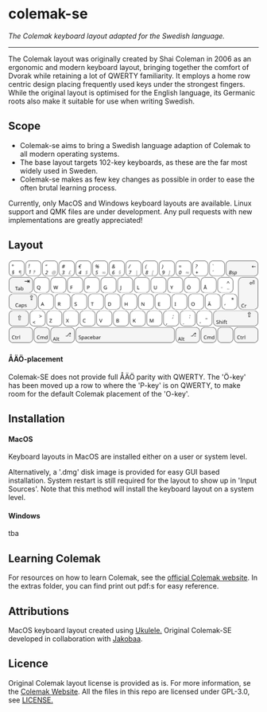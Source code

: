 # colemak-se
_The Colemak keyboard layout adapted for the Swedish language._

---

The Colemak layout was originally created by Shai Coleman in 2006 as an ergonomic and modern keyboard layout, bringing together the comfort of Dvorak while retaining a lot of QWERTY familiarity. It employs a home row centric design placing frequently used keys under the strongest fingers. While the original layout is optimised for the English language, its Germanic roots also make it suitable for use when writing Swedish.

## Scope
* Colemak-se aims to bring a Swedish language adaption of Colemak to all modern operating systems. 
* The base layout targets 102-key keyboards, as these are the far most widely used in Sweden. 
* Colemak-se makes as few key changes as possible in order to ease the often brutal learning process.

Currently, only MacOS and Windows keyboard layouts are available. Linux support and QMK files are under development. Any pull requests with new implementations are greatly appreciated!

## Layout
![illustration of colemak-se layout](./assets/illustrations/layout.svg)

#### ÅÄÖ-placement
Colemak-SE does not provide full ÅÄÖ parity with QWERTY. The 'Ö-key' has been moved up a row to where the 'P-key' is on QWERTY, to make room for the default Colemak placement of the 'O-key'.

## Installation

#### MacOS
Keyboard layouts in MacOS are installed either on a user or system level.

Alternatively, a '.dmg' disk image is provided for easy GUI based installation. System restart is still required for the layout to show up in 'Input Sources'. Note that this method will install the keyboard layout on a system level.

#### Windows
tba

## Learning Colemak
For resources on how to learn Colemak, see the [official Colemak website](https://colemak.com/Learn#Tips_for_learning). In the extras folder, you can find print out pdf:s for easy reference.

## Attributions
MacOS keyboard layout created using [Ukulele.](https://scripts.sil.org/cms/scripts/page.php?site_id=nrsi&id=Ukelele) Original Colemak-SE developed in collaboration with [Jakobaa](https://github.com/jakobaa).

## Licence
Original Colemak layout license is provided as is. For more information, se the [Colemak Website](https://colemak.com/License). All the files in this repo are licensed under GPL-3.0, see [LICENSE.](./LICENSE) 

